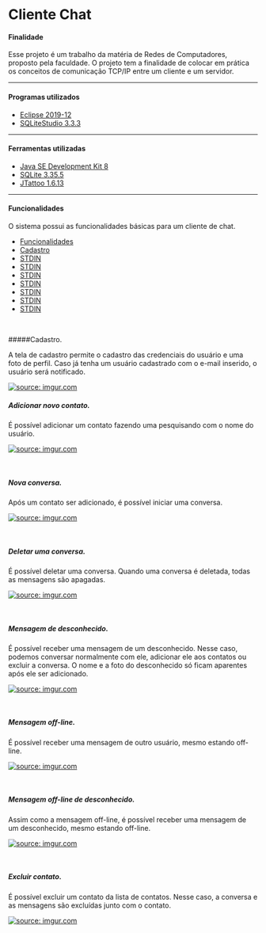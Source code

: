 <h1> Cliente Chat</h1>

<h4>Finalidade</h4>

Esse projeto é um trabalho da matéria de Redes de Computadores, proposto pela faculdade. O projeto tem a finalidade de colocar em prática os conceitos de comunicação TCP/IP entre um cliente e um servidor.

------------
<h4>Programas utilizados</h4>

-  [Eclipse 2019-12](https://www.eclipse.org/downloads/packages/release/2019-12 "Eclipse 2019-12")
-  [SQLiteStudio 3.3.3 ](https://sqlitestudio.pl/ "SQLiteStudio 3.3.3")

------------

<h4>Ferramentas utilizadas</h4>

-  [Java SE Development Kit 8](https://www.oracle.com/br/java/technologies/javase/javase-jdk8-downloads.html "Eclipse 2019-12")
-  [SQLite 3.35.5 ](https://www.sqlite.org/index.html "SQLite 3.35.5")
-  [JTattoo 1.6.13](http://www.jtattoo.net/ "JTattoo 1.6.13")

------------


#### Funcionalidades

O sistema possui as funcionalidades básicas para um cliente de chat.

<!--ts-->
* [Funcionalidades](####Funcionalidades)
 * [Cadastro](#####Cadastro)
 * [STDIN](#stdin)
 * [STDIN](#stdin)
 * [STDIN](#stdin)
 * [STDIN](#stdin)
 * [STDIN](#stdin)
 * [STDIN](#stdin)
 * [STDIN](#stdin)
<!--te-->

<br>

#####Cadastro.

A tela de cadastro permite o cadastro das credenciais do usuário e uma foto de perfil. Caso já tenha um usuário cadastrado com o e-mail inserido, o usuário será notificado.

<a href="https://imgur.com/nblobQr"><img src="https://i.imgur.com/nblobQr.gif" title="source: imgur.com" /></a>
<br>


##### Adicionar novo contato.

É possível adicionar um contato fazendo uma pesquisando com o nome do usuário.

<a href="https://imgur.com/pN8cZfk"><img src="https://i.imgur.com/pN8cZfk.gif" title="source: imgur.com" /></a>

<br>

##### Nova conversa.

Após um contato ser adicionado, é possível iniciar uma conversa.

<a href="https://imgur.com/JAZG3vk"><img src="https://i.imgur.com/JAZG3vk.gif" title="source: imgur.com" /></a>

<br>

##### Deletar uma conversa.

É possível deletar uma conversa. Quando uma conversa é deletada, todas as mensagens são apagadas.

<a href="https://imgur.com/VBEEheS"><img src="https://i.imgur.com/VBEEheS.gif" title="source: imgur.com" /></a>

<br>

##### Mensagem de desconhecido.

É possível receber uma mensagem de um desconhecido. Nesse caso, podemos conversar normalmente com ele, adicionar ele aos contatos ou excluir a conversa. O nome e a foto do desconhecido só ficam aparentes após ele ser adicionado.

<a href="https://imgur.com/4FpOy5t"><img src="https://i.imgur.com/4FpOy5t.gif" title="source: imgur.com" /></a>

<br>

##### Mensagem off-line.

É possível receber uma mensagem de outro usuário, mesmo estando off-line.

<a href="https://imgur.com/kAmomIe"><img src="https://i.imgur.com/kAmomIe.gif" title="source: imgur.com" /></a>

<br>

##### Mensagem off-line de desconhecido.

Assim como a mensagem off-line, é possível receber uma mensagem de um desconhecido, mesmo estando off-line.

<a href="https://imgur.com/KFEOLqq"><img src="https://i.imgur.com/KFEOLqq.gif" title="source: imgur.com" /></a>

<br>

##### Excluir contato.

É possível excluir um contato da lista de contatos. Nesse caso, a conversa e as mensagens são excluídas junto com o contato.

<a href="https://imgur.com/QBYGZyJ"><img src="https://i.imgur.com/QBYGZyJ.gif" title="source: imgur.com" /></a>




